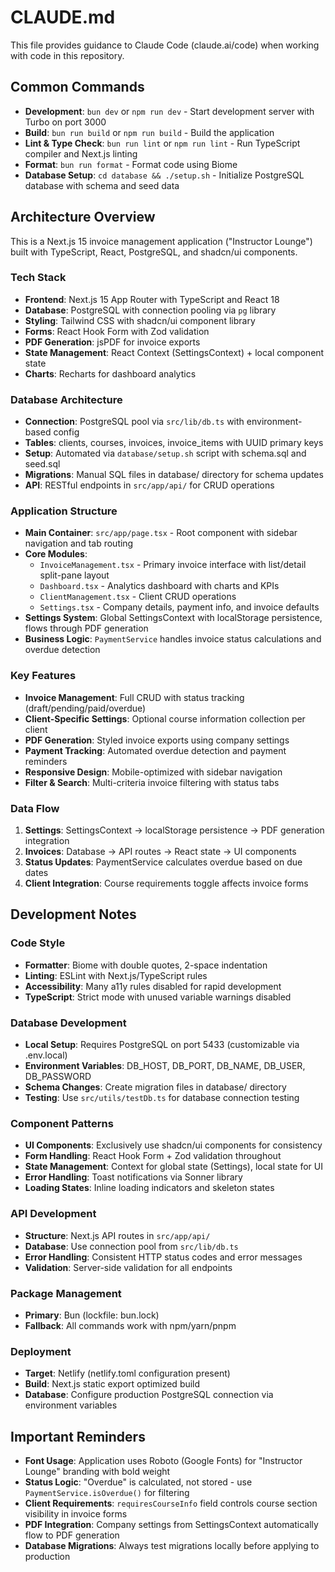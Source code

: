 # CLAUDE.md

This file provides guidance to Claude Code (claude.ai/code) when working with code in this repository.

## Common Commands

- **Development**: `bun dev` or `npm run dev` - Start development server with Turbo on port 3000
- **Build**: `bun run build` or `npm run build` - Build the application
- **Lint & Type Check**: `bun run lint` or `npm run lint` - Run TypeScript compiler and Next.js linting
- **Format**: `bun run format` - Format code using Biome
- **Database Setup**: `cd database && ./setup.sh` - Initialize PostgreSQL database with schema and seed data

## Architecture Overview

This is a Next.js 15 invoice management application ("Instructor Lounge") built with TypeScript, React, PostgreSQL, and shadcn/ui components.

### Tech Stack
- **Frontend**: Next.js 15 App Router with TypeScript and React 18
- **Database**: PostgreSQL with connection pooling via `pg` library
- **Styling**: Tailwind CSS with shadcn/ui component library  
- **Forms**: React Hook Form with Zod validation
- **PDF Generation**: jsPDF for invoice exports
- **State Management**: React Context (SettingsContext) + local component state
- **Charts**: Recharts for dashboard analytics

### Database Architecture
- **Connection**: PostgreSQL pool via `src/lib/db.ts` with environment-based config
- **Tables**: clients, courses, invoices, invoice_items with UUID primary keys
- **Setup**: Automated via `database/setup.sh` script with schema.sql and seed.sql
- **Migrations**: Manual SQL files in database/ directory for schema updates
- **API**: RESTful endpoints in `src/app/api/` for CRUD operations

### Application Structure
- **Main Container**: `src/app/page.tsx` - Root component with sidebar navigation and tab routing
- **Core Modules**:
  - `InvoiceManagement.tsx` - Primary invoice interface with list/detail split-pane layout
  - `Dashboard.tsx` - Analytics dashboard with charts and KPIs
  - `ClientManagement.tsx` - Client CRUD operations
  - `Settings.tsx` - Company details, payment info, and invoice defaults
- **Settings System**: Global SettingsContext with localStorage persistence, flows through PDF generation
- **Business Logic**: `PaymentService` handles invoice status calculations and overdue detection

### Key Features
- **Invoice Management**: Full CRUD with status tracking (draft/pending/paid/overdue)
- **Client-Specific Settings**: Optional course information collection per client
- **PDF Generation**: Styled invoice exports using company settings
- **Payment Tracking**: Automated overdue detection and payment reminders
- **Responsive Design**: Mobile-optimized with sidebar navigation
- **Filter & Search**: Multi-criteria invoice filtering with status tabs

### Data Flow
1. **Settings**: SettingsContext → localStorage persistence → PDF generation integration
2. **Invoices**: Database → API routes → React state → UI components
3. **Status Updates**: PaymentService calculates overdue based on due dates
4. **Client Integration**: Course requirements toggle affects invoice forms

## Development Notes

### Code Style
- **Formatter**: Biome with double quotes, 2-space indentation
- **Linting**: ESLint with Next.js/TypeScript rules
- **Accessibility**: Many a11y rules disabled for rapid development
- **TypeScript**: Strict mode with unused variable warnings disabled

### Database Development
- **Local Setup**: Requires PostgreSQL on port 5433 (customizable via .env.local)
- **Environment Variables**: DB_HOST, DB_PORT, DB_NAME, DB_USER, DB_PASSWORD
- **Schema Changes**: Create migration files in database/ directory
- **Testing**: Use `src/utils/testDb.ts` for database connection testing

### Component Patterns
- **UI Components**: Exclusively use shadcn/ui components for consistency
- **Form Handling**: React Hook Form + Zod validation throughout
- **State Management**: Context for global state (Settings), local state for UI
- **Error Handling**: Toast notifications via Sonner library
- **Loading States**: Inline loading indicators and skeleton states

### API Development
- **Structure**: Next.js API routes in `src/app/api/`
- **Database**: Use connection pool from `src/lib/db.ts`
- **Error Handling**: Consistent HTTP status codes and error messages
- **Validation**: Server-side validation for all endpoints

### Package Management
- **Primary**: Bun (lockfile: bun.lock)
- **Fallback**: All commands work with npm/yarn/pnpm

### Deployment
- **Target**: Netlify (netlify.toml configuration present)
- **Build**: Next.js static export optimized build
- **Database**: Configure production PostgreSQL connection via environment variables

## Important Reminders

- **Font Usage**: Application uses Roboto (Google Fonts) for "Instructor Lounge" branding with bold weight
- **Status Logic**: "Overdue" is calculated, not stored - use `PaymentService.isOverdue()` for filtering
- **Client Requirements**: `requiresCourseInfo` field controls course section visibility in invoice forms
- **PDF Integration**: Company settings from SettingsContext automatically flow to PDF generation
- **Database Migrations**: Always test migrations locally before applying to production
